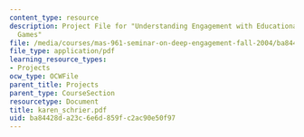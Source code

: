 ```yaml
---
content_type: resource
description: Project File for "Understanding Engagement with Educational Handheld
  Games"
file: /media/courses/mas-961-seminar-on-deep-engagement-fall-2004/ba84428da23c6e6d859fc2ac90e50f97_karen_schrier.pdf
file_type: application/pdf
learning_resource_types:
- Projects
ocw_type: OCWFile
parent_title: Projects
parent_type: CourseSection
resourcetype: Document
title: karen_schrier.pdf
uid: ba84428d-a23c-6e6d-859f-c2ac90e50f97
---
```

